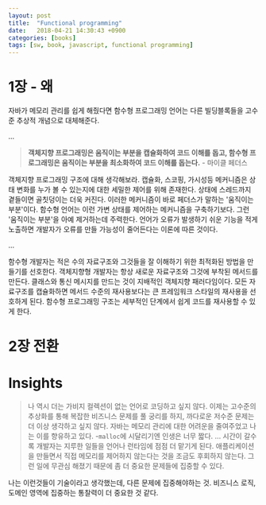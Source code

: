 ```yaml
---
layout: post
title:  "Functional programming"
date:   2018-04-21 14:30:43 +0900
categories: [books]
tags: [sw, book, javascript, functional programming]
---
```


# 1장 - 왜
자바가 메모리 관리를 쉽게 해줬다면 함수형 프로그래밍 언어는 다른 빌딩블록들을 고수준 추상적 개념으로 대체해준다.

... 

> **객체지향 프로그래밍은 움직이는 부분을 캡슐화하여 코드 이해를 돕고, 함수형 프로그래밍은 움직이는 부분을 최소화하여 코드 이해를 돕는다.** - 마이클 페더스

객체지향 프로그래밍 구조에 대해 생각해보라. 캡슐화, 스코핑, 가시성등 메커니즘은 상태 변화를 누가 볼 수 있는지에 대한 세밀한 제어를 위해 존재한다. 상태에 스레드까지 곁들이면 골칫덩이는 더욱 커진다. 이러한 메커니즘이 바로 페더스가 말하는 '움직이는 부분'이다. 함수형 언어는 이런 가변 상태를 제어하는 메커니즘을 구축하기보다. 그런 '움직이는 부분'을 아예 제거하는데 주력한다. 언어가 오류가 발생하기 쉬운 기능을 적게 노출하면 개발자가 오류를 만들 가능성이 줄어든다는 이론에 따른 것이다. 

...

함수형 개발자는 적은 수의 자료구조와 그것들을 잘 이해하기 위한 최적화된 방법을 만들기를 선호한다. 객체지향형 개발자는 항상 새로운 자료구조와 그것에 부착된 메서드를 만든다. 클래스와 통신 메시지를 만드는 것이 지배적인 객체지향 패러다임이다. 모든 자료구조를 캡슐화하면 메서드 수준의 재사용보다는 큰 프레임워크 스타일의 재사용을 선호하게 된다. 함수형 프로그래밍 구조는 세부적인 단계에서 쉽게 코드를 재사용할 수 있게 한다.

# 2장 전환


# Insights
> 나 역시 더는 가비지 컬렉션이 없는 언어로 코딩하고 싶지 않다. 이제는 고수준의 추상화를 통해 복잡한 비즈니스 문제를 풀 궁리를 하지, 까다로운 저수준 문제는 더 이상 생각하고 싶지 않다. 자바는 메모리 관리에 대한 어려운을 줄여주었고 나는 이를 향유하고 있다. -`malloc`에 시달리기엔 인생은 너무 짧다. ... 시간이 갈수록 개발자는 지루한 일들을 언어나 런타임에 점점 더 맡기게 된다. 애플리케이션을 만들면서 직접 메모리를 제어하지 않는다는 것을 조금도 후회하지 않는다. 그런 일에 무관심 해졌기 때문에 좀 더 중요한 문제들에 집중할 수 있다. 

나는 이런것들이 기술이라고 생각했는데, 다른 문제에 집중해야하는 것. 비즈니스 로직, 도메인 영역에 집중하는 통찰력이 더 중요한 것 같다.


